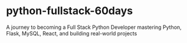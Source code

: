 # python-fullstack-60days
A journey to becoming a Full Stack Python Developer mastering Python, Flask, MySQL, React, and building real-world projects
